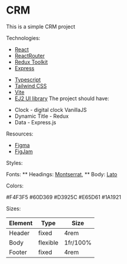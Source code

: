 # CRM

This is a simple CRM project

Technologies:

- [React](https://react.dev/)
- [ReactRouter](https://reactrouter.com/en/main)
- [Redux Toolkit](https://redux-toolkit.js.org/)
- [Express](https://expressjs.com/en/starter/installing.html)
  
* [Typescript](https://www.typescriptlang.org/)
* [Tailwind CSS](https://tailwindcss.com/)
* [Vite](https://vitejs.dev/)
* [EJ2 UI library](https://ej2.syncfusion.com/home/react.html#platform)
The project should have:

- Clock - digital clock VanillaJS
- Dynamic Title - Redux
- Data - Express.js

Resources:

- [Figma](https://www.figma.com/file/VUOE6SdlOxugWH2sYAZFr1/CRM)
- [FigJam](https://www.figma.com/file/ylE0e1kV5JEFncD9v7QnGZ/CRM?type=whiteboard&t=P4IYDDOEesQXn8wb-6)

Styles:

Fonts:
** Headings: [Montserrat](https://fonts.google.com/specimen/Montserrat),
** Body: [Lato](https://fonts.google.com/specimen/Lato)

Colors:

#F4F3F5
#60D369
#D3925C
#E65D61
#1A1921

Sizes:

| Element | Type | Size |
| --- | --- | --- |
| Header | fixed | 4rem |
| Body | flexible | 1fr/100% |
| Footer | fixed | 4rem |

